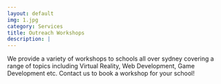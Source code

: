 ```yaml
---
layout: default
img: 1.jpg
category: Services
title: Outreach Workshops
description: |
---
```

  We provide a variety of workshops to schools all over sydney covering a range of topics including Virtual Reality, Web Development, Game Development etc. Contact us to book a workshop for your school!
